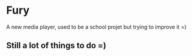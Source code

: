 # Fury
A new media player, used to be a school projet but trying to improve it =)

## Still a lot of things to do =)
